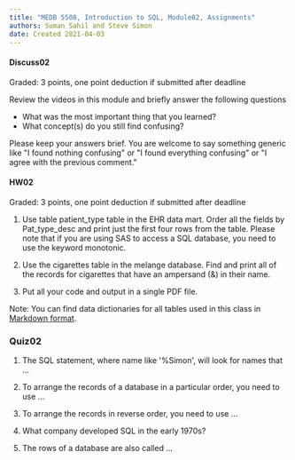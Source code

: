 ```yaml
---
title: "MEDB 5508, Introduction to SQL, Module02, Assignments"
authors: Suman Sahil and Steve Simon
date: Created 2021-04-03
---
```


#### Discuss02

Graded: 3 points, one point deduction if submitted after deadline

Review the videos in this module and briefly answer the following questions

+ What was the most important thing that you learned?
+ What concept(s) do you still find confusing?

Please keep your answers brief. You are welcome to say something generic like "I found nothing confusing" or "I found everything confusing" or "I agree with the previous comment."

#### HW02

Graded: 3 points, one point deduction if submitted after deadline

1. Use table patient_type table in the EHR data mart. Order all the fields by Pat_type_desc and print just the first four rows from the table. Please note that if you are using SAS to access a SQL database, you need to use the keyword monotonic.

2. Use the cigarettes table in the melange database. Find and print all of the records for cigarettes that have an ampersand (&) in their name.

3. Put all your code and output in a single PDF file.

Note: You can find data dictionaries for all tables used in this class in [Markdown format][git1].

### Quiz02

1. The SQL statement, where name like '%Simon', will look for names that ...

2. To arrange the records of a database in a particular order, you need to use ...

3. To arrange the records in reverse order, you need to use ...

4. What company developed SQL in the early 1970s?

5. The rows of a database are also called ...

[git1]: https://github.com/pmean/introduction-to-sql/blob/master/data/all-data.md
